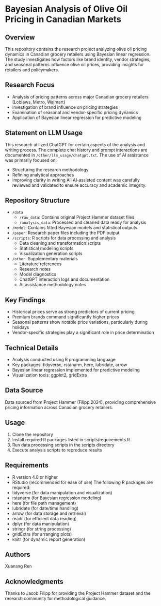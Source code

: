 # Bayesian Analysis of Olive Oil Pricing in Canadian Markets

## Overview
This repository contains the research project analyzing olive oil pricing dynamics in Canadian grocery retailers using Bayesian linear regression. The study investigates how factors like brand identity, vendor strategies, and seasonal patterns influence olive oil prices, providing insights for retailers and policymakers.

## Research Focus
- Analysis of pricing patterns across major Canadian grocery retailers (Loblaws, Metro, Walmart)
- Investigation of brand influence on pricing strategies
- Examination of seasonal and vendor-specific pricing dynamics
- Application of Bayesian linear regression for predictive modeling

## Statement on LLM Usage
This research utilized ChatGPT for certain aspects of the analysis and writing process. The complete chat history and prompt interactions are documented in `/other/llm_usage/chatgpt.txt`. The use of AI assistance was primarily focused on:
- Structuring the research methodology
- Refining analytical approaches
- Improving clarity in writing
All AI-assisted content was carefully reviewed and validated to ensure accuracy and academic integrity.

## Repository Structure
- `/data`
  - `/raw_data`: Contains original Project Hammer dataset files
  - `/analysis_data`: Processed and cleaned data ready for analysis
- `/model`: Contains fitted Bayesian models and statistical outputs
- `/paper`: Research paper files including the PDF output
- `/scripts`: R scripts for data processing and analysis
  - Data cleaning and transformation scripts
  - Statistical modeling scripts
  - Visualization generation scripts
- `/other`: Supplementary materials
  - Literature references
  - Research notes
  - Model diagnostics
  - ChatGPT interaction logs and documentation
  - AI assistance methodology notes

## Key Findings
- Historical prices serve as strong predictors of current pricing
- Premium brands command significantly higher prices
- Seasonal patterns show notable price variations, particularly during holidays
- Vendor-specific strategies play a significant role in price determination

## Technical Details
- Analysis conducted using R programming language
- Key packages: tidyverse, rstanarm, here, lubridate, arrow
- Bayesian linear regression implemented for predictive modeling
- Visualization tools: ggplot2, gridExtra

## Data Source
Data sourced from Project Hammer (Filipp 2024), providing comprehensive pricing information across Canadian grocery retailers.

## Usage
1. Clone the repository
2. Install required R packages listed in scripts/requirements.R
3. Run data processing scripts in the scripts directory
4. Execute analysis scripts to reproduce results

## Requirements
- R version 4.0 or higher
- RStudio (recommended for ease of use)
The following R packages are required:
- tidyverse (for data manipulation and visualization)
- rstanarm (for Bayesian regression modeling)
- here (for file path management)
- lubridate (for date/time handling)
- arrow (for data storage and retrieval)
- readr (for efficient data reading)
- dplyr (for data manipulation)
- stringr (for string processing)
- gridExtra (for arranging plots)
- knitr (for dynamic report generation)

## Authors
Xuanang Ren

## Acknowledgments
Thanks to Jacob Filipp for providing the Project Hammer dataset and the research community for methodological guidance.
